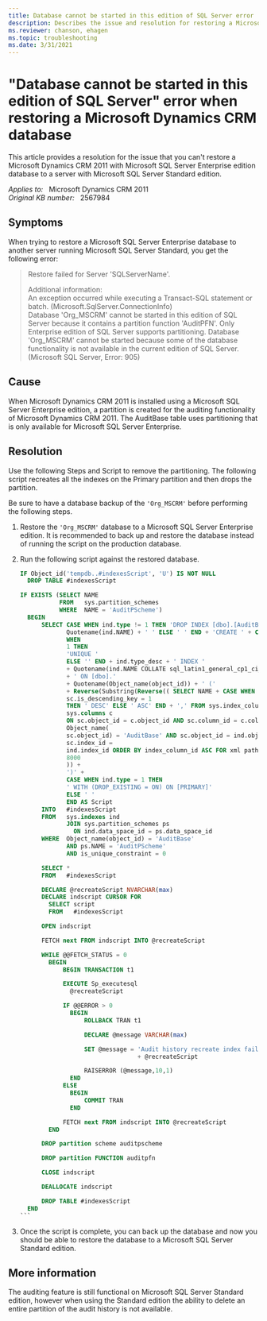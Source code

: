 ```yaml
---
title: Database cannot be started in this edition of SQL Server error
description: Describes the issue and resolution for restoring a Microsoft Dynamics CRM 2011 with Microsoft SQL Server Enterprise edition database to a server with Microsoft SQL Server Standard edition.
ms.reviewer: chanson, ehagen
ms.topic: troubleshooting
ms.date: 3/31/2021
---
```

# "Database cannot be started in this edition of SQL Server" error when restoring a Microsoft Dynamics CRM database

This article provides a resolution for the issue that you can't restore a Microsoft Dynamics CRM 2011 with Microsoft SQL Server Enterprise edition database to a server with Microsoft SQL Server Standard edition.

_Applies to:_ &nbsp; Microsoft Dynamics CRM 2011  
_Original KB number:_ &nbsp; 2567984

## Symptoms

When trying to restore a Microsoft SQL Server Enterprise database to another server running Microsoft SQL Server Standard, you get the following error:

> Restore failed for Server 'SQLServerName'.
>
> Additional information:  
An exception occurred while executing a Transact-SQL statement or batch. (Microsoft.SqlServer.ConnectionInfo)  
Database 'Org_MSCRM' cannot be started in this edition of SQL Server because it contains a partition function 'AuditPFN'. Only Enterprise edition of SQL Server supports partitioning. Database 'Org_MSCRM' cannot be started because some of the database functionality is not available in the current edition of SQL Server. (Microsoft SQL Server, Error: 905)

## Cause

When Microsoft Dynamics CRM 2011 is installed using a Microsoft SQL Server Enterprise edition, a partition is created for the auditing functionality of Microsoft Dynamics CRM 2011. The AuditBase table uses partitioning that is only available for Microsoft SQL Server Enterprise.

## Resolution

Use the following Steps and Script to remove the partitioning. The following script recreates all the indexes on the Primary partition and then drops the partition.

Be sure to have a database backup of the `'Org_MSCRM'` before performing the following steps.

1. Restore the `'Org_MSCRM'` database to a Microsoft SQL Server Enterprise edition. It is recommended to back up and restore the database instead of running the script on the production database.

2. Run the following script against the restored database.

    ````sql
    IF Object_id('tempdb..#indexesScript', 'U') IS NOT NULL
      DROP TABLE #indexesScript
    
    IF EXISTS (SELECT NAME
               FROM   sys.partition_schemes
               WHERE  NAME = 'AuditPScheme')
      BEGIN
          SELECT CASE WHEN ind.type != 1 THEN 'DROP INDEX [dbo].[AuditBase].' +
                 Quotename(ind.NAME) + ' ' ELSE ' ' END + 'CREATE ' + CASE is_unique
                 WHEN
                 1 THEN
                 'UNIQUE '
                 ELSE '' END + ind.type_desc + ' INDEX '
                 + Quotename(ind.NAME COLLATE sql_latin1_general_cp1_ci_as )
                 + ' ON [dbo].'
                 + Quotename(Object_name(object_id)) + ' ('
                 + Reverse(Substring(Reverse(( SELECT NAME + CASE WHEN
                 sc.is_descending_key = 1
                 THEN ' DESC' ELSE ' ASC' END + ',' FROM sys.index_columns sc JOIN
                 sys.columns c
                 ON sc.object_id = c.object_id AND sc.column_id = c.column_id WHERE
                 Object_name(
                 sc.object_id) = 'AuditBase' AND sc.object_id = ind.object_id AND
                 sc.index_id =
                 ind.index_id ORDER BY index_column_id ASC FOR xml path(''))), 2,
                 8000
                 )) +
                 ')' +
                 CASE WHEN ind.type = 1 THEN
                 ' WITH (DROP_EXISTING = ON) ON [PRIMARY]'
                 ELSE ' '
                 END AS Script
          INTO   #indexesScript
          FROM   sys.indexes ind
                 JOIN sys.partition_schemes ps
                   ON ind.data_space_id = ps.data_space_id
          WHERE  Object_name(object_id) = 'AuditBase'
                 AND ps.NAME = 'AuditPScheme'
                 AND is_unique_constraint = 0
    
          SELECT *
          FROM   #indexesScript
    
          DECLARE @recreateScript NVARCHAR(max)
          DECLARE indscript CURSOR FOR
            SELECT script
            FROM   #indexesScript
    
          OPEN indscript
    
          FETCH next FROM indscript INTO @recreateScript
    
          WHILE @@FETCH_STATUS = 0
            BEGIN
                BEGIN TRANSACTION t1
    
                EXECUTE Sp_executesql
                  @recreateScript
    
                IF @@ERROR > 0
                  BEGIN
                      ROLLBACK TRAN t1
    
                      DECLARE @message VARCHAR(max)
    
                      SET @message = 'Audit history recreate index failed. SQL: '
                                     + @recreateScript
    
                      RAISERROR (@message,10,1)
                  END
                ELSE
                  BEGIN
                      COMMIT TRAN
                  END
    
                FETCH next FROM indscript INTO @recreateScript
            END
    
          DROP partition scheme auditpscheme
    
          DROP partition FUNCTION auditpfn
    
          CLOSE indscript
    
          DEALLOCATE indscript
    
          DROP TABLE #indexesScript
      END
    ```

3. Once the script is complete, you can back up the database and now you should be able to restore the database to a Microsoft SQL Server Standard edition.

## More information

The auditing feature is still functional on Microsoft SQL Server Standard edition, however when using the Standard edition the ability to delete an entire partition of the audit history is not available.
